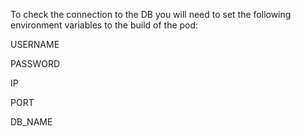 To check the connection to the DB you will need to set the following environment variables to the build of the pod:


USERNAME


PASSWORD


IP


PORT


DB_NAME
